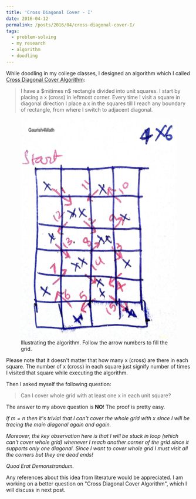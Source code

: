 ```yaml
---
title: 'Cross Diagonal Cover - I'
date: 2016-04-12
permalink: /posts/2016/04/cross-diagonal-cover-I/
tags:
  - problem-solving
  - my research
  - algorithm
  - doodling
---
```


While doodling in my college classes, I designed an algorithm which I called <span style="text-decoration:underline;">Cross Diagonal Cover Algorithm</span>:

<blockquote>I have a $m\times n$ rectangle divided into unit squares. I start by placing a x (cross) in leftmost corner. Every time I visit a square in diagonal direction I place a  x in the squares till I reach any boundary of rectangle, from where I switch to adjacent diagonal.</blockquote>

<figure>
  <img src="/images/new-doc-17_1.jpg" alt="my alt text" style="width:500px;height:600px;"/>
  <figcaption>Illustrating the algorithm. Follow the arrow numbers to fill the grid.</figcaption>
</figure>

Please note that it doesn't matter that how many x (cross) are there in each square. The number of x (cross) in each square just signify number of times I visited that square while executing the algorithm.

Then I asked myself the following question:

<blockquote>Can I cover whole grid with at least one x in each unit square?</blockquote>

The answer to my above question is <b>NO</b>! The proof is pretty easy.

<i>If $m=n$ then it's trivial that I can't cover the whole grid with x since I will  be tracing the main diagonal again and again. </i>

<i>Moreover, the key observation here is that I will be stuck in loop (which can't cover whole grid) whenever I reach another corner of the grid since it supports only one diagonal. Since I want to cover whole grid I must visit all the corners but they are dead ends! </i>

<i>Quod Erat Demonstrandum.</i>

Any references about this idea from literature would be appreciated. I am working on a better question on "Cross Diagonal Cover Algorithm", which I will discuss in next post.

